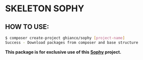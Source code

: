 # SKELETON SOPHY

## HOW TO USE:

```bash
$ composer create-project ghianco/sophy [project-name]
Success - Download packages from composer and base structure 
```

**This package is for exclusive use of this [Sophy](https://github.com/GhianCo/sofhy) project.**
